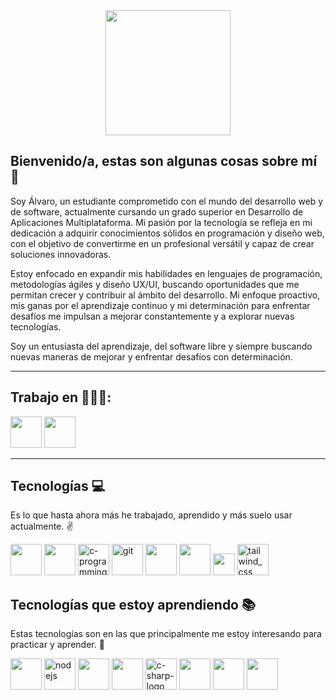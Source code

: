 <div align="center">
  <img src="https://avatars.githubusercontent.com/u/145365209?v=4" width="200">
</div>

## Bienvenido/a, estas son algunas cosas sobre mí 👋

  <p>
    Soy Álvaro, un estudiante comprometido con el mundo del desarrollo web y de software, actualmente cursando un grado superior en Desarrollo de Aplicaciones Multiplataforma. Mi pasión por la tecnología se refleja en mi dedicación a adquirir conocimientos sólidos en programación y diseño web, con el objetivo de convertirme en un profesional versátil y capaz de crear soluciones innovadoras.

  Estoy enfocado en expandir mis habilidades en lenguajes de programación, metodologías ágiles y diseño UX/UI, buscando oportunidades que me permitan crecer y contribuir al ámbito del desarrollo. Mi enfoque proactivo, mis ganas por el aprendizaje continuo y mi determinación para enfrentar desafíos me impulsan a mejorar constantemente y a explorar nuevas tecnologías.

  Soy un entusiasta del aprendizaje, del software libre y siempre buscando nuevas maneras de mejorar y enfrentar desafíos con determinación.
  </p>

<hr>

## Trabajo en 🧑🏻‍💻:
<p>
  <img src="https://img.icons8.com/?size=100&id=M8ngjhax4yDv&format=png&color=22C3E6" width="50"/>
  <img src="https://cdn.jsdelivr.net/gh/devicons/devicon/icons/linux/linux-original.svg" width="50""  />
</p>

<hr>

## Tecnologías 💻

Es lo que hasta ahora más he trabajado, aprendido y más suelo usar actualmente. ✌️


<p>
  <img src="https://github.com/alvaroofernaandez/alvaroofernaandez/assets/145365209/76989c81-8c8c-499a-95b0-0dac5fc12ac2" width="50">
  <img src="https://github.com/alvaroofernaandez/alvaroofernaandez/assets/145365209/e9d48102-cfd0-4f62-886a-c752b728258c" width="50">
  <img width="50" src="https://img.icons8.com/color/48/c-programming.png" alt="c-programming"/>
  <img width="50" src="https://img.icons8.com/color/48/git.png" alt="git"/>
  <img src="https://github.com/alvaroofernaandez/alvaroofernaandez/assets/145365209/d126f766-789c-41b2-ac1d-e58c409e4811" width="50">
  <img src="https://github.com/alvaroofernaandez/alvaroofernaandez/assets/145365209/422f5509-3da0-4741-b1bb-3cefad36e000" width="50">
  <img width="35" src="https://astro.build/assets/press/astro-icon-light-gradient.png"/>
  <img width="50" margin="3" src="https://img.icons8.com/color/48/tailwind_css.png" alt="tailwind_css"/>
  

## Tecnologías que estoy aprendiendo 📚

Estas tecnologías son en las que principalmente me estoy interesando para practicar y aprender. 🧐
<br>
<p>
<img src="https://github.com/alvaroofernaandez/alvaroofernaandez/assets/145365209/0a191a72-eb62-486f-9aaa-980926bf2e46" width="50">
<img width="50" src="https://img.icons8.com/color/48/nodejs.png" alt="nodejs"/>
<img src="https://github.com/alvaroofernaandez/alvaroofernaandez/assets/145365209/7dbe565f-92c6-4aca-a801-1d3363a67aeb" width="50">
<img src="https://img.icons8.com/?size=100&id=wpZmKzk11AzJ&format=png&color=000000" width="50">
<img width="50" src="https://img.icons8.com/color/48/c-sharp-logo.png" alt="c-sharp-logo"/>
<img src="https://github.com/alvaroofernaandez/alvaroofernaandez/assets/145365209/7c2fe96a-23bd-48c3-9839-69013717896f" width="50">
<img src="https://img.icons8.com/?size=100&id=90519&format=png&color=000000" width="50">
<img src="https://img.icons8.com/?size=100&id=qV-JzWYl9dzP&format=png&color=000000" width="50">
</p>

